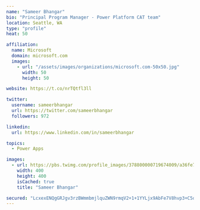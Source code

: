 ```yaml
---
name: "Sameer Bhangar"
bio: "Principal Program Manager - Power Platform CAT team"
location: Seattle, WA
type: "profile"
heat: 50

affiliation:
  name: Microsoft
  domain: microsoft.com
  images:
    - url: "/assets/images/organizations/microsoft.com-50x50.jpg"
      width: 50
      height: 50

website: https://t.co/nrTQtfl3ll

twitter:
  username: sameerbhangar
  url: https://twitter.com/sameerbhangar
  followers: 972

linkedin:
  url: https://www.linkedin.com/in/sameerbhangar

topics:
  - Power Apps

images:
  - url: https://pbs.twimg.com/profile_images/378800000719674009/a36fe7ddfab1778b76e5793772e43798_400x400.jpeg
    width: 400
    height: 400
    isCached: true
    title: "Sameer Bhangar"

secured: "LcxexENQgGRJgv3rzBWmmbmjlquZWN9rmqV2+1+1YYLjx9AbFe7V8hvp3+C5qO/wUrzo739+kT5KzA5xzfOYrUTrwqYsphPaZsp5EfawofQk8X5tB4YB5DjluvGlb6pDuvjmxVBhGYMOsB+UabEN5IOc9cQBmvvYuH4ma4tnXeFckR1qa7HcPRzJef8Jip9U8sR7WUaTIrVimIYHUaPlHqKNsJIu5cV7wZ8B3DQGHqcwW/Zk+2dhFfvNi7ktyFiRtA0JB1nDS6yFCnKpyxhuCNf0hJWrUWd5BoeSKQr1/RIsvtf6mnbKF+HIUEl0tEKGWD4KxPneRktOSALVWJDS3qbsD+VYqyd4hLWQIqQy7OhcyfKN4PZNi/8vOHpCmZdpfZgp+5UTf3yo0xcijs2ebw==;09tBj1wdPjDAtqv2RZmG+A=="
---
```


